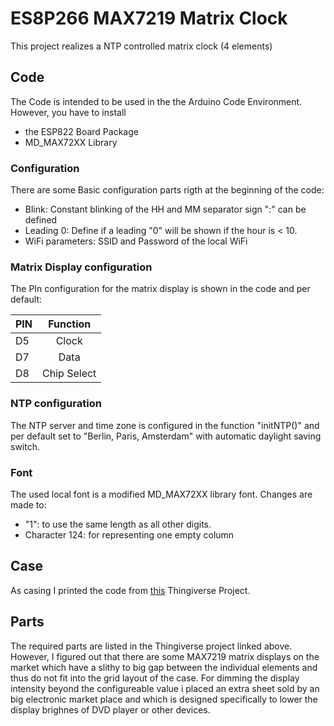 # ES8P266 MAX7219 Matrix Clock

This project realizes a NTP controlled matrix clock (4 elements)

## Code

The Code is intended to be used in the the Arduino Code Environment. However, you have to install 
* the ESP822 Board Package
* MD_MAX72XX Library


### Configuration

There are some Basic configuration parts rigth at the beginning of the code:

* Blink: Constant blinking of the HH and MM separator sign ":" can be defined
* Leading 0: Define if a leading "0" will be shown if the hour is < 10. 
* WiFi parameters: SSID and Password of the local WiFi


### Matrix Display configuration

The PIn configuration for the matrix display is shown in the code and per default:

| PIN      | Function           | 
| ------------- |:-------------:| 
| D5     | Clock   | 
| D7      | Data   |   
| D8 | Chip Select |    


### NTP configuration

The NTP server and time zone is configured in the function "initNTP()" and per default set to "Berlin, Paris, Amsterdam" with automatic daylight saving switch. 

### Font

The used local font is a modified MD_MAX72XX library font. Changes are made to:

* "1": to use the same length as all other digits.
* Character 124: for representing one empty column



## Case

As casing I printed the code from [this](https://www.thingiverse.com/thing:4383145) Thingiverse Project.


## Parts

The required parts are listed in the Thingiverse project linked above. However, I figured out that there are some MAX7219 matrix displays on the market which have a slithy to big gap between the individual elements and thus do not fit into the grid layout of the case. For dimming the display intensity beyond the configureable value i placed an extra sheet sold by an big electronic market place and which is designed specifically to lower the display brighnes of DVD player or other devices. 


